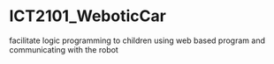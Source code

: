 # ICT2101_WeboticCar
facilitate logic programming to children using web based program and communicating with the robot

